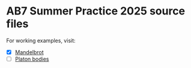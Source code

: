 # AB7 Summer Practice 2025 source files
For working examples, visit:

- [x] [Mandelbrot](https://duxa0310.github.io/T01MANDL/)
- [ ] [Platon bodies](https://duxa0310.github.io/T02PLAT/)
